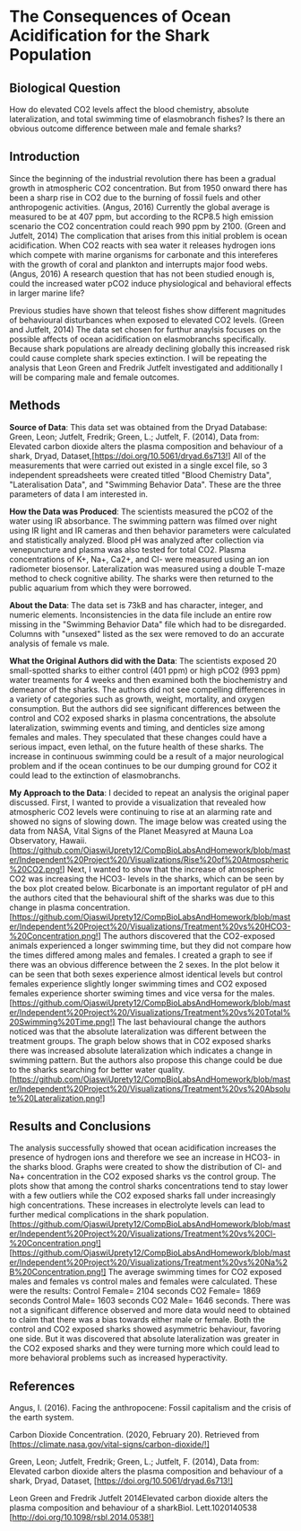 # The Consequences of Ocean Acidification for the Shark Population 

## Biological Question

How do elevated CO2 levels affect the blood chemistry, absolute lateralization, and total swimming time of elasmobranch fishes? Is there an obvious outcome difference between male and female sharks?

## Introduction

Since the beginning of the industrial revolution there has been a gradual growth in atmospheric CO2 concentration. But from 1950 onward there has been a sharp rise in CO2 due to the burning of fossil fuels and other anthropogenic activities. (Angus, 2016) Currently the global average is measured to be at 407 ppm, but according to the RCP8.5 high emission scenario the CO2 concentration could reach 990 ppm by 2100. (Green and Jutfelt, 2014) The complication that arises from this initial problem is ocean acidification. When CO2 reacts with sea water it releases hydrogen ions which compete with marine organisms for carbonate and this intereferes with the growth of coral and plankton and interrupts major food webs. (Angus, 2016) A research question that has not been studied enough is, could the increased water pCO2 induce physiological and behavioral effects in larger marine life? 

Previous studies have shown that teleost fishes show different magnitudes of behavioural disturbances when exposed to elevated CO2 levels. (Green and Jutfelt, 2014) The data set chosen for furthur anaylsis focuses on the possible affects of ocean acidification on elasmobranchs specifically. Because shark populations are already declining globally this increased risk could cause complete shark species extinction. I will be repeating the analysis that Leon Green and Fredrik Jutfelt investigated and additionally I will be comparing male and female outcomes. 

## Methods 

**Source of Data**: 
This data set was obtained from the Dryad Database: 
Green, Leon; Jutfelt, Fredrik; Green, L.; Jutfelt, F. (2014), Data from: Elevated carbon dioxide alters the plasma composition and behaviour of a shark, Dryad, Dataset,[https://doi.org/10.5061/dryad.6s713!] 
All of the measurements that were carried out existed in a single excel file, so 3 independent spreadsheets were created titled "Blood Chemistry Data", "Lateralisation Data", and "Swimming Behavior Data". These are the three parameters of data I am interested in. 

**How the Data was Produced**: 
The scientists measured the pCO2 of the water using IR absorbance. The swimming pattern was filmed over night using IR light and IR cameras and then behavior parameters were calculated and statistically analyzed. Blood pH was analyzed after collection via venepuncture and plasma was also tested for total CO2. Plasma concentrations of K+, Na+, Ca2+, and Cl- were measured using an ion radiometer biosensor. Lateralization was measured using a double T-maze method to check cognitive ability. The sharks were then returned to the public aquarium from which they were borrowed. 

**About the Data**: 
The data set is 73kB and has character, integer, and numeric elements. Inconsistencies in the data file include an entire row missing in the "Swimming Behavior Data" file which had to be disregarded. Columns with "unsexed" listed as the sex were removed to do an accurate analysis of female vs male. 

**What the Original Authors did with the Data**: 
The scientists exposed 20 small-spotted sharks to either control (401 ppm) or high pCO2 (993 ppm) water treaments for 4 weeks and then examined both the biochemistry and demeanor of the sharks. The authors did not see compelling differences in a variety of categories such as growth, weight, mortality, and oxygen consumption. But the authors did see significant differences between the control and CO2 exposed sharks in plasma concentrations, the absolute lateralization, swimming events and timing, and denticles size among females and males. They speculated that these changes could have a serious impact, even lethal, on the future health of these sharks. The increase in continuous swimming could be a result of a major neurological problem and if the ocean continues to be our dumping ground for CO2 it could lead to the extinction of elasmobranchs. 

**My Approach to the Data**: 
I decided to repeat an analysis the original paper discussed. First, I wanted to provide a visualization that revealed how atmospheric CO2 levels were continuing to rise at an alarming rate and showed no signs of slowing down. The image below was created using the data from NASA, Vital Signs of the Planet Measyred at Mauna Loa Observatory, Hawaii.
[https://github.com/OjaswiUprety12/CompBioLabsAndHomework/blob/master/Independent%20Project%20/Visualizations/Rise%20of%20Atmospheric%20CO2.png!]
Next, I wanted to show that the increase of atmospheric CO2 was increasing the HCO3- levels in the sharks, which can be seen by the box plot created below. Bicarbonate is an important regulator of pH and the authors cited that the behavioural shift of the sharks was due to this change in plasma concentration. 
[https://github.com/OjaswiUprety12/CompBioLabsAndHomework/blob/master/Independent%20Project%20/Visualizations/Treatment%20vs%20HCO3-%20Concentration.png!]
The authors discovered that the CO2-exposed animals experienced a longer swimming time, but they did not compare how the times differed among males and females. I created a graph to see if there was an obvious difference between the 2 sexes. In the plot below it can be seen that both sexes experience almost identical levels but control females experience slightly longer swimming times and CO2 exposed females experience shorter swiming times and vice versa for the males. 
[https://github.com/OjaswiUprety12/CompBioLabsAndHomework/blob/master/Independent%20Project%20/Visualizations/Treatment%20vs%20Total%20Swimming%20Time.png!]
The last behavioural change the authors noticed was that the absolute lateralization was different between the treatment groups. The graph below shows that in CO2 exposed sharks there was increased absolute lateralization which indicates a change in swimming pattern. But the authors also propose this change could be due to the sharks searching for better water quality. 
[https://github.com/OjaswiUprety12/CompBioLabsAndHomework/blob/master/Independent%20Project%20/Visualizations/Treatment%20vs%20Absolute%20Lateralization.png!]

## Results and Conclusions

The analysis successfully showed that ocean acidification increases the presence of hydrogen ions and therefore we see an increase in HCO3- in the sharks blood. Graphs were created to show the distribution of Cl- and Na+ concentration in the CO2 exposed sharks vs the control group. The plots show that among the control sharks concentrations tend to stay lower with a few outliers while the CO2 exposed sharks fall under increasingly high concentrations. These increases in electrolyte levels can lead to further medical complications in the shark population.  
[https://github.com/OjaswiUprety12/CompBioLabsAndHomework/blob/master/Independent%20Project%20/Visualizations/Treatment%20vs%20Cl-%20Concentration.png!]
[https://github.com/OjaswiUprety12/CompBioLabsAndHomework/blob/master/Independent%20Project%20/Visualizations/Treatment%20vs%20Na%2B%20Concentration.png!]
The average swimming times for CO2 exposed males and females vs control males and females were calculated. These were the results: 
Control Female= 2104 seconds 
CO2 Female= 1869 seconds 
Control Male= 1603 seconds 
CO2 Male= 1646 seconds.
There was not a significant difference observed and more data would need to obtained to claim that there was a bias towards either male or female. 
Both the control and CO2 exposed sharks showed asymmetric behaviour, favoring one side. But it was discovered that absolute lateralization was greater in the CO2 exposed sharks and they were turning more which could lead to more behavioral problems such as increased hyperactivity. 

## References 

Angus, I. (2016). Facing the anthropocene: Fossil capitalism and the crisis of the earth system.

Carbon Dioxide Concentration. (2020, February 20). Retrieved from [https://climate.nasa.gov/vital-signs/carbon-dioxide/!]

Green, Leon; Jutfelt, Fredrik; Green, L.; Jutfelt, F. (2014), Data from: Elevated carbon dioxide alters the plasma composition and behaviour of a shark, Dryad, Dataset,
[https://doi.org/10.5061/dryad.6s713!]

Leon Green and Fredrik Jutfelt 2014Elevated carbon dioxide alters the plasma composition and behaviour of a sharkBiol. Lett.1020140538
[http://doi.org/10.1098/rsbl.2014.0538!]

